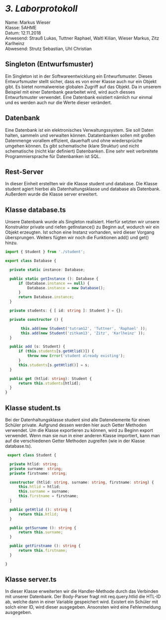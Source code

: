 # *3. Laborprotokoll*

  Name: Markus Wieser   
  Klasse: 5AHME   
  Datum: 12.11.2018   
  Anwesend: Strauß Lukas, Tuttner Raphael, Waltl Kilian, Wieser Markus, Zitz Karlheinz    
  Abwesend: Strutz Sebastian, Uhl Christian

  ## Singleton (Entwurfsmuster)
  
Ein Singleton ist in der Softwareentwicklung ein Entwurfsmuster. Dieses Entwurfsmuster stellt sicher, dass es von einer Klasse auch nur ein Objekt gibt. Es bietet normalwereise globalen Zugriff auf das Objekt. Da in unserem Beispiel mit einer Datenbank gearbeitet wird, wird auch diesses Entwurfsmuster verwendet. Eine Datenbank existiert nämlich nur einmal und es werden auch nur die Werte dieser verändert. 

  ## Datenbank
  
  Eine Datenbank ist ein elektronisches Verwaltungssystem. Sie soll Daten halten, sammeln und verwalten können. Datatenbanken sollen mit großen Datenmenge vorallem effizient, dauerhaft und ohne wiedersprüche umgehen können. Es gibt schematische (klare Struktur) und nicht schematische (nicht klar definiert) Datenbanken. Eine sehr weit verbreitete Programmiersprache für Datenbanken ist SQL.

  ## Rest-Server
  
  In dieser Einheit erstellten wir die Klasse student und database. Die Klasse student agiert hierbei als Datenhaltungsklasse und database als Datenbank. Außerdem wurde die Klasse server erweitert.

  ## Klasse database.ts
  
  Unsere Datenbank wurde als Singleton realisiert. Hierfür setzten wir unsere Konstruktor private und riefen getInstance() zu Beginn auf, wodurch wir ein Objekt erzeugten. Ist schon eine Instanz vorhanden, wird dieser Vorgang übersprungen. Weiters fügten wir noch die Funktionen add() und get() hinzu.
  
  ```typescript
import { Student } from './student';

export class Database {

    private static instance: Database;

    public static getInstance (): Database {
        if (Database.instance == null) {
            Database.instance = new Database();
        }
        return Database.instance;
    }

    private students: { [ id: string ]: Student } = {};

    private constructor () {

         this.add(new Student('tutram12', 'Tuttner', 'Raphael' ));
         this.add(new Student('zitkam13', 'Zitz', 'Karlheinz' ));
    }

    public add (s: Student) {
        if (this.students[s.getHtlid()]) {
            throw new Error('student already existing');
        }
        this.students[s.getHtlid()] = s;
    }

    public get (htlid: string): Student {
        return this.students[htlid];
    }
}

  ```
  
  ## Klasse student.ts
  
  Bei der Datenhaltungsklasse student sind alle Datenelemente für einen Schüler private. Aufgrund dessen werden hier auch Getter Methoden verwendet. Um die Klasse exportieren zu können, wird zu Beginn export verwendet. Wenn man sie nun in einer anderen Klasse importiert, kann man auf die verschiedenen Getter Methoden zugreifen (wie in der Klasse database.ts).
  
  
  ```typescript
   export class Student {

    private htlid: string;
    private surname: string;
    private firstname: string;

    constructor (htlid: string, surname: string, firstname: string) {
        this.htlid = htlid;
        this.surname = surname;
        this.firstname = firstname;
    }

    public getHtlid (): string {
        return this.htlid;
    }

    public getSurname (): string {
        return this.surname;
    }

    public getFirstname (): string {
        return this.firstname;
    }

}
  ```
  
  ## Klasse server.ts
  
  In dieser Klasse erweiterten wir die Handler-Methode durch das Verbinden mit unserer Datenbank. Der Body-Parser fragt mit req.query.htlid die HTL-ID ab, welche dann in einer Variable gespeichert wird. Existert ein Schüler mit solch einer ID, wird dieser ausgegeben. Ansonsten wird eine Fehlermeldung ausgegeben.
  
  
  
  
  
